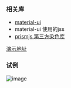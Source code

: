 ### 相关库
- [material-ui](https://material-ui-next.com/)
- material-ui 使用的jss
- [prismjs 第三方染色库](https://note.youdao.com/)

[演示地址](http://45.77.40.158:3000/#/)
### 试例
![image](https://note.youdao.com/yws/public/resource/477eb23e64396a65d51271a3b1103942/xmlnote/1D9431D5651A47A28CE095D2A2798DDC/3447)